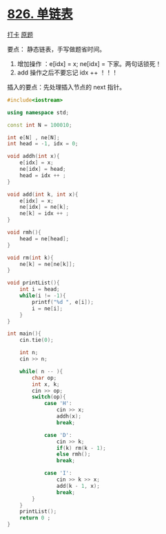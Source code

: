 # [826. 单链表](https://www.acwing.com/problem/content/828/)

[打卡](https://www.acwing.com/activity/content/problem/content/863/1/)
[原题](https://www.acwing.com/problem/content/828/)

要点：
静态链表，手写做题省时间。

1. 增加操作 ：e[idx] = x; ne[idx] = 下家。两句话锁死！
2. add 操作之后不要忘记 idx ++ ！！！

插入的要点：先处理插入节点的 next 指针。

```C++
#include<iostream>

using namespace std;

const int N = 100010;

int e[N] , ne[N];
int head = -1, idx = 0;

void addh(int x){
    e[idx] = x;
    ne[idx] = head;
    head = idx ++ ;
}

void add(int k, int x){
    e[idx] = x;
    ne[idx] = ne[k];
    ne[k] = idx ++ ;
}

void rmh(){
    head = ne[head];
}

void rm(int k){
    ne[k] = ne[ne[k]];
}

void printList(){
    int i = head;
    while(i != -1){
        printf("%d ", e[i]);
        i = ne[i];
    }
}

int main(){
    cin.tie(0);

    int n;
    cin >> n;

    while( n -- ){
        char op;
        int x, k;
        cin >> op;
        switch(op){
            case 'H':
                cin >> x;
                addh(x);
                break;

            case 'D':
                cin >> k;
                if(k) rm(k - 1);
                else rmh();
                break;

            case 'I':
                cin >> k >> x;
                add(k - 1, x);
                break;
        }
    }
    printList();
    return 0 ;
}
```
